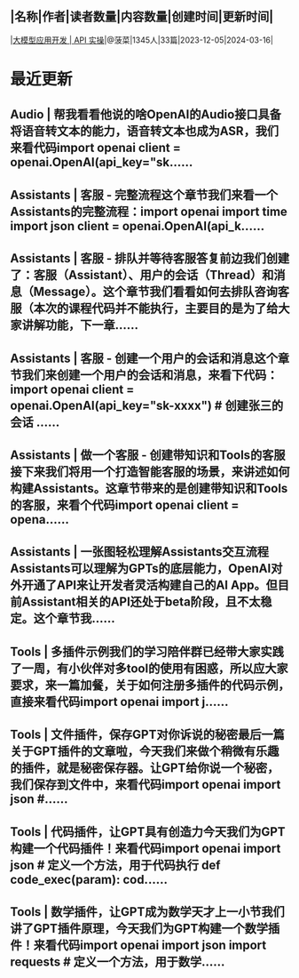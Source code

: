 |名称|作者|读者数量|内容数量|创建时间|更新时间|
---
|[大模型应用开发 | API 实操](https://xiaobot.net/p/llm-app-dev-api?refer=0b133df9-27dc-423b-8101-639049001c13)|@菠菜|1345人|33篇|2023-12-05|2024-03-16|

# 最近更新
## Audio | 帮我看看他说的啥OpenAI的Audio接口具备将语音转文本的能力，语音转文本也成为ASR，我们来看代码import openai client = openai.OpenAI(api_key="sk......
## Assistants | 客服 - 完整流程这个章节我们来看一个Assistants的完整流程：import openai import time import json client = openai.OpenAI(api_k......
## Assistants | 客服 - 排队并等待客服答复前边我们创建了：客服（Assistant）、用户的会话（Thread）和消息（Message）。这个章节我们看看如何去排队咨询客服（本次的课程代码并不能执行，主要目的是为了给大家讲解功能，下一章......
## Assistants | 客服 - 创建一个用户的会话和消息这个章节我们来创建一个用户的会话和消息，来看下代码：import openai client = openai.OpenAI(api_key="sk-xxxx") # 创建张三的会话 ......
## Assistants | 做一个客服 - 创建带知识和Tools的客服接下来我们将用一个打造智能客服的场景，来讲述如何构建Assistants。这章节带来的是创建带知识和Tools的客服，来看个代码import openai client = opena......
## Assistants | 一张图轻松理解Assistants交互流程Assistants可以理解为GPTs的底层能力，OpenAI对外开通了API来让开发者灵活构建自己的AI App。但目前Assistant相关的API还处于beta阶段，且不太稳定。这个章节我......
## Tools | 多插件示例我们的学习陪伴群已经带大家实践了一周，有小伙伴对多tool的使用有困惑，所以应大家要求，来一篇加餐，关于如何注册多插件的代码示例，直接来看代码import openai import j......
## Tools | 文件插件，保存GPT对你诉说的秘密最后一篇关于GPT插件的文章啦，今天我们来做个稍微有乐趣的插件，就是秘密保存器。让GPT给你说一个秘密，我们保存到文件中，来看代码import openai import json #......
## Tools | 代码插件，让GPT具有创造力今天我们为GPT构建一个代码插件！来看代码import openai import json # 定义一个方法，用于代码执行 def code_exec(param): cod......
## Tools | 数学插件，让GPT成为数学天才上一小节我们讲了GPT插件原理，今天我们为GPT构建一个数学插件！来看代码import openai import json import requests # 定义一个方法，用于数学......

